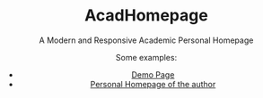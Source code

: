 
<h1 align="center">
AcadHomepage
</h1>

<div align="center">


<p align="center">A Modern and Responsive Academic Personal Homepage</p>

Some examples:
- [Demo Page](https://rayeren.github.io/acad-homepage.github.io/)
- [Personal Homepage of the author](https://rayeren.github.io/)


